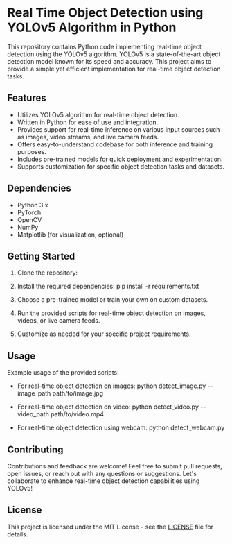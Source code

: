 # Real Time Object Detection using YOLOv5 Algorithm in Python

This repository contains Python code implementing real-time object detection using the YOLOv5 algorithm. YOLOv5 is a state-of-the-art object detection model known for its speed and accuracy. This project aims to provide a simple yet efficient implementation for real-time object detection tasks.

## Features

- Utilizes YOLOv5 algorithm for real-time object detection.
- Written in Python for ease of use and integration.
- Provides support for real-time inference on various input sources such as images, video streams, and live camera feeds.
- Offers easy-to-understand codebase for both inference and training purposes.
- Includes pre-trained models for quick deployment and experimentation.
- Supports customization for specific object detection tasks and datasets.

## Dependencies

- Python 3.x
- PyTorch
- OpenCV
- NumPy
- Matplotlib (for visualization, optional)

## Getting Started

1. Clone the repository:

2. Install the required dependencies:
    pip install -r requirements.txt

3. Choose a pre-trained model or train your own on custom datasets.

4. Run the provided scripts for real-time object detection on images, videos, or live camera feeds.

5. Customize as needed for your specific project requirements.

## Usage

Example usage of the provided scripts:

- For real-time object detection on images:
  python detect_image.py --image_path path/to/image.jpg

- For real-time object detection on video:
  python detect_video.py --video_path path/to/video.mp4

- For real-time object detection using webcam:
  python detect_webcam.py

## Contributing

Contributions and feedback are welcome! Feel free to submit pull requests, open issues, or reach out with any questions or suggestions. Let's collaborate to enhance real-time object detection capabilities using YOLOv5!

## License

This project is licensed under the MIT License - see the [LICENSE](LICENSE) file for details.








